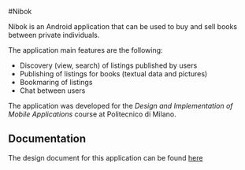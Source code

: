 #Nibok

Nibok is an Android application that can be used to buy and sell books between private individuals.

The application main features are the following:
- Discovery (view, search) of listings published by users
- Publishing of listings for books (textual data and pictures)
- Bookmaring of listings
- Chat between users

The application was developed for the *Design and Implementation of Mobile Applications* course at Politecnico di Milano.

## Documentation

The design document for this application can be found [here](https://app.box.com/s/5up6a4tmtcfbws2k9omuqmswg7e60q7p)